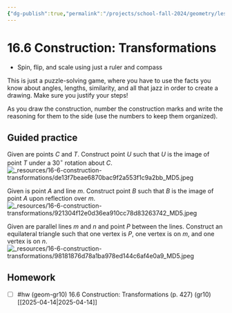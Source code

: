 ```yaml
---
{"dg-publish":true,"permalink":"/projects/school-fall-2024/geometry/lessons/16-6-construction-transformations/"}
---
```



#  16.6 Construction: Transformations


- Spin, flip, and scale using just a ruler and compass 

This is just a puzzle-solving game, where you have to use the facts you know about angles, lengths, similarity, and all that jazz in order to create a drawing. Make sure you justify your steps!

As you draw the construction, number the construction marks and write the reasoning for them to the side (use the numbers to keep them organized).


## Guided practice


Given are points $C$ and $T$. Construct point $U$ such that $U$ is the image of point $T$ under a $30^\circ$ rotation about $C$.  
![_resources/16-6-construction-transformations/de13f7beae6870bac9f2a553f1c9a2bb_MD5.jpeg](/img/user/projects/school-fall-2024/geometry/lessons/_resources/16-6-construction-transformations/de13f7beae6870bac9f2a553f1c9a2bb_MD5.jpeg)


Given is point $A$ and line $m$. Construct point $B$ such that $B$ is the image of point $A$ upon reflection over $m$.  
![_resources/16-6-construction-transformations/921304f12e0d36ea910cc78d83263742_MD5.jpeg](/img/user/projects/school-fall-2024/geometry/lessons/_resources/16-6-construction-transformations/921304f12e0d36ea910cc78d83263742_MD5.jpeg)


Given are parallel lines $m$ and $n$ and point $P$ between the lines. Construct an equilateral triangle such that one vertex is $P$, one vertex is on $m$, and one vertex is on $n$.  
![_resources/16-6-construction-transformations/98181876d78a1ba978ed144c6af4e0a9_MD5.jpeg](/img/user/projects/school-fall-2024/geometry/lessons/_resources/16-6-construction-transformations/98181876d78a1ba978ed144c6af4e0a9_MD5.jpeg)


## Homework


- [ ] #hw (geom-gr10) 16.6 Construction: Transformations  (p. 427) (gr10) [[2025-04-14\|2025-04-14]] 


